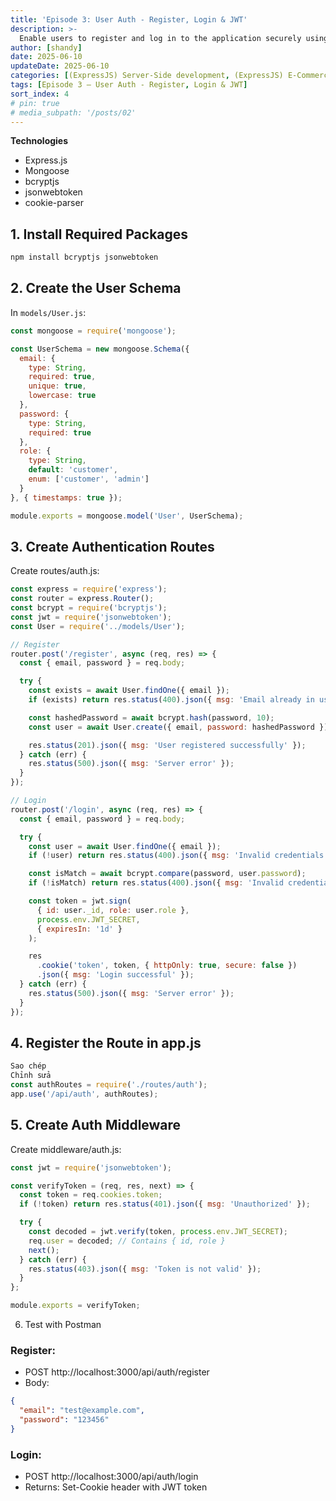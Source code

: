 ```yaml
---
title: 'Episode 3: User Auth - Register, Login & JWT'
description: >-
  Enable users to register and log in to the application securely using JWT tokens and HTTP-only cookies. Add basic authentication middleware.
author: [shandy]
date: 2025-06-10
updateDate: 2025-06-10
categories: [(ExpressJS) Server-Side development, (ExpressJS) E-Commerce]
tags: [Episode 3 – User Auth - Register, Login & JWT]
sort_index: 4
# pin: true
# media_subpath: '/posts/02'
---
```


**Technologies**
- Express.js
- Mongoose
- bcryptjs
- jsonwebtoken
- cookie-parser

## 1. Install Required Packages
```bash
npm install bcryptjs jsonwebtoken
```
## 2. Create the User Schema
In `models/User.js`:
```js
const mongoose = require('mongoose');

const UserSchema = new mongoose.Schema({
  email: {
    type: String,
    required: true,
    unique: true,
    lowercase: true
  },
  password: {
    type: String,
    required: true
  },
  role: {
    type: String,
    default: 'customer',
    enum: ['customer', 'admin']
  }
}, { timestamps: true });

module.exports = mongoose.model('User', UserSchema);
```

## 3. Create Authentication Routes
Create routes/auth.js:

```js
const express = require('express');
const router = express.Router();
const bcrypt = require('bcryptjs');
const jwt = require('jsonwebtoken');
const User = require('../models/User');

// Register
router.post('/register', async (req, res) => {
  const { email, password } = req.body;

  try {
    const exists = await User.findOne({ email });
    if (exists) return res.status(400).json({ msg: 'Email already in use' });

    const hashedPassword = await bcrypt.hash(password, 10);
    const user = await User.create({ email, password: hashedPassword });

    res.status(201).json({ msg: 'User registered successfully' });
  } catch (err) {
    res.status(500).json({ msg: 'Server error' });
  }
});

// Login
router.post('/login', async (req, res) => {
  const { email, password } = req.body;

  try {
    const user = await User.findOne({ email });
    if (!user) return res.status(400).json({ msg: 'Invalid credentials' });

    const isMatch = await bcrypt.compare(password, user.password);
    if (!isMatch) return res.status(400).json({ msg: 'Invalid credentials' });

    const token = jwt.sign(
      { id: user._id, role: user.role },
      process.env.JWT_SECRET,
      { expiresIn: '1d' }
    );

    res
      .cookie('token', token, { httpOnly: true, secure: false })
      .json({ msg: 'Login successful' });
  } catch (err) {
    res.status(500).json({ msg: 'Server error' });
  }
});
```

## 4. Register the Route in app.js
```js
Sao chép
Chỉnh sửa
const authRoutes = require('./routes/auth');
app.use('/api/auth', authRoutes);
```
## 5. Create Auth Middleware
Create middleware/auth.js:

```js
const jwt = require('jsonwebtoken');

const verifyToken = (req, res, next) => {
  const token = req.cookies.token;
  if (!token) return res.status(401).json({ msg: 'Unauthorized' });

  try {
    const decoded = jwt.verify(token, process.env.JWT_SECRET);
    req.user = decoded; // Contains { id, role }
    next();
  } catch (err) {
    res.status(403).json({ msg: 'Token is not valid' });
  }
};

module.exports = verifyToken;
```
6. Test with Postman
### Register:
- POST http://localhost:3000/api/auth/register
- Body:
```json
{
  "email": "test@example.com",
  "password": "123456"
}
```

### Login:
- POST http://localhost:3000/api/auth/login
- Returns: Set-Cookie header with JWT token